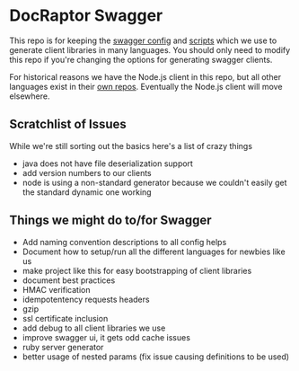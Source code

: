 # DocRaptor Swagger

This repo is for keeping the [swagger config](docraptor.yaml) and [scripts](script/) which we use to generate client libraries in many languages. You should only need to modify this repo if you're changing the options for generating swagger clients.

For historical reasons we have the Node.js client in this repo, but all other languages exist in their [own repos](https://github.com/docraptor/). Eventually the Node.js client will move elsewhere.

## Scratchlist of Issues
While we're still sorting out the basics here's a list of crazy things
- java does not have file deserialization support
- add version numbers to our clients
- node is using a non-standard generator because we couldn't easily get the standard dynamic one working

## Things we might do to/for Swagger
* Add naming convention descriptions to all config helps
* Document how to setup/run all the different languages for newbies like us
* make project like this for easy bootstrapping of client libraries
* document best practices
* HMAC verification
* idempotentency requests headers
* gzip
* ssl certificate inclusion
* add debug to all client libraries we use
* improve swagger ui, it gets odd cache issues
* ruby server generator
* better usage of nested params (fix issue causing definitions to be used)
